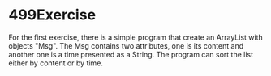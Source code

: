 # 499Exercise

For the first exercise, there is a simple program that create an ArrayList with objects "Msg". The Msg contains two attributes, one is its content and another one is a time presented as a String. The program can sort the list either by content or by time. 
